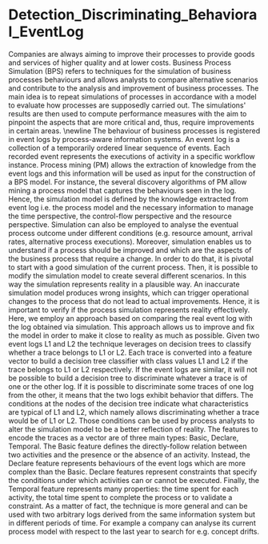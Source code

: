 # Detection_Discriminating_Behavioral_EventLog

Companies are always aiming to improve their processes to provide goods and services of higher quality and at lower costs. Business Process Simulation (BPS) refers to techniques for the simulation of business processes behaviours and allows analysts to compare alternative scenarios and contribute to the analysis and improvement of  business processes.
The main idea is to repeat simulations of processes in accordance with a model to evaluate how processes are supposedly carried out. The simulations' results are then used to compute performance measures with the aim to pinpoint the aspects that are more critical and, thus, require improvements in certain areas.  \newline
The behaviour of business processes is registered in event logs by process-aware information systems. An event log is a collection of a temporarily ordered linear sequence of events. Each recorded event represents the executions of activity in a specific workflow instance. 
Process mining (PM) allows the extraction of knowledge from the event logs and this information will be used as input for the construction of a BPS model. For instance, the several discovery algorithms of PM allow mining a process model that captures the behaviours seen in the log. Hence, the simulation model is defined by the knowledge extracted from event log i.e. the process model and the necessary information to manage the time perspective, the control-flow perspective and the resource perspective. 
Simulation can also be employed to analyse the eventual process outcome under different conditions (e.g. resource amount, arrival rates, alternative process executions). Moreover, simulation enables us to understand if a process should be improved and which are the aspects of the business process that require a change. In order to do that, it is pivotal to start with a good simulation of the current process. Then, it is possible to modify the simulation model to create several different scenarios. In this way the simulation represents reality in a plausible way. 
An inaccurate simulation model produces wrong insights, which can trigger operational changes to the process that do not lead to actual improvements. Hence, it is important to verify if the process simulation represents reality effectively. Here, we employ an approach based on comparing the real event log with the log obtained via simulation. This approach allows us to improve and fix the model in order to make it close to reality as much as possible.
Given two event logs L1 and L2 the technique leverages on decision trees to classify whether a trace belongs to L1 or L2. Each trace is converted into a feature vector to build a decision tree classifier with class values L1 and L2 if the trace belongs to L1 or L2 respectively. If the event logs are similar, it will not be possible to build a decision tree to discriminate whatever a trace is of one or the other log.
If it is possible to discriminate some traces of one log from the other, it means that the two logs exhibit behavior that differs. The conditions at the nodes of the decision tree indicate what characteristics are typical of L1 and L2, which namely allows discriminating whether a trace would be of L1 or L2. Those conditions can be used by process analysts to alter the simulation model to be a better reflection of reality. 
The features to encode the traces as a vector are of three main types: Basic, Declare, Temporal. The Basic feature defines the directly-follow relation between two activities and the presence or the absence of an activity.
Instead, the Declare feature represents behaviours of the event logs which are more complex than the Basic. Declare features represent constraints that specify the conditions under which activities can or cannot be executed.
Finally, the Temporal feature represents many properties: the time spent for each activity, the total time spent to complete the process or to validate a constraint. 
As a matter of fact, the technique is more general and can be used with two arbitrary logs derived from the same information system but in different periods of time. For example a company can analyse its current process model with respect to the last year to search for  e.g. concept drifts.
